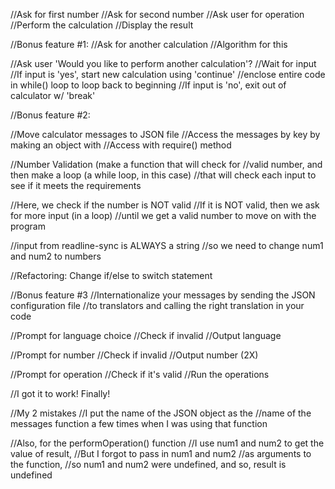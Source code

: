 //Ask for first number
//Ask for second number
//Ask user for operation
//Perform the calculation
//Display the result

//Bonus feature #1:
//Ask for another calculation
//Algorithm for this

//Ask user 'Would you like to perform another calculation'?
//Wait for input
//If input is 'yes', start new calculation using 'continue'
//enclose entire code in while() loop to loop back to beginning
//If input is 'no', exit out of calculator w/ 'break'

//Bonus feature #2:

//Move calculator messages to JSON file
//Access the messages by key by making an object with
//Access with require() method

//Number Validation (make a function that will check for
//valid number, and then make a loop (a while loop, in this case)
//that will check each input to see if it meets the requirements

//Here, we check if the number is NOT valid
//If it is NOT valid, then we ask for more input (in a loop)
//until we get a valid number to move on with the program

//input from readline-sync is ALWAYS a string
//so we need to change num1 and num2 to numbers

//Refactoring: Change if/else to switch statement

//Bonus feature #3
//Internationalize your messages by sending the JSON configuration file
//to translators and calling the right translation in your code

//Prompt for language choice
//Check if invalid
//Output language

//Prompt for number
//Check if invalid
//Output number (2X)

//Prompt for operation
//Check if it's valid
//Run the operations

//I got it to work! Finally!

//My 2 mistakes
//I put the name of the JSON object as the
//name of the messages function a few times when I was using that function

//Also, for the performOperation() function
//I use num1 and num2 to get the value of result,
//But I forgot to pass in num1 and num2
//as arguments to the function,
//so num1 and num2 were undefined, and so, result is undefined
